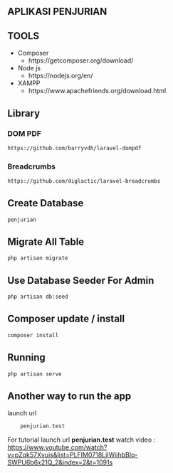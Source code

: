 ## APLIKASI PENJURIAN

## TOOLS

<ul>
    <li>
       Composer
        <ul>
            <li>
            https://getcomposer.org/download/
            </li>
        </ul>
    </li>
      <li>
        Node js
        <ul>
            <li>
            https://nodejs.org/en/
            </li>
        </ul>
    </li>
      <li>
        XAMPP
        <ul>
            <li>
            https://www.apachefriends.org/download.html
            </li>
        </ul>
    </li>
</ul>

## Library
<h3>DOM PDF</h3>

```bash
https://github.com/barryvdh/laravel-dompdf
```

<h3>Breadcrumbs</h3>

```bash
https://github.com/diglactic/laravel-breadcrumbs
```

## Create Database

```bash
penjurian
```

## Migrate All Table

```bash
php artisan migrate
```

## Use Database Seeder For Admin

```bash
php artisan db:seed
```
## Composer update / install
```bash
composer install
```
## Running

```bash
php artisan serve
```

## Another way to run the app

launch url

```bash
    penjurian.test
```

For tutorial launch url <strong>penjurian.test</strong> watch video : https://www.youtube.com/watch?v=pZqk57Xvujs&list=PLFIM0718LjIWiihbBIq-SWPU6b6x21Q_2&index=2&t=1091s
